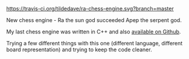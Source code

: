 https://travis-ci.org/tildedave/ra-chess-engine.svg?branch=master

New chess engine - Ra the sun god succeeded Apep the serpent god.

My last chess engine was written in C++ and also [available on Github](github.com/tildedave/apep-chess-engine).

Trying a few different things with this one (different language, different board representation) and trying to keep the code cleaner.
